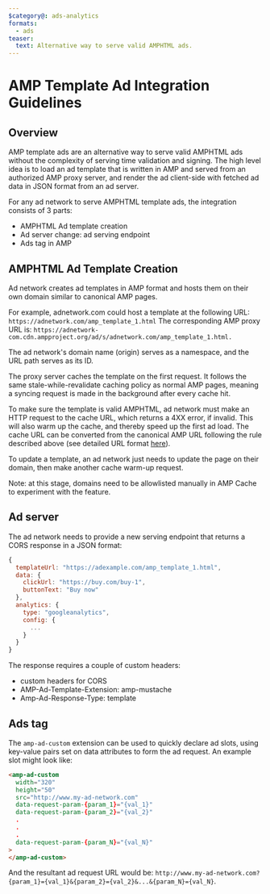 ```yaml
---
$category@: ads-analytics
formats:
  - ads
teaser:
  text: Alternative way to serve valid AMPHTML ads.
---
```


<!---
Copyright 2016 The AMP HTML Authors. All Rights Reserved.

Licensed under the Apache License, Version 2.0 (the "License");
you may not use this file except in compliance with the License.
You may obtain a copy of the License at

      http://www.apache.org/licenses/LICENSE-2.0

Unless required by applicable law or agreed to in writing, software
distributed under the License is distributed on an "AS-IS" BASIS,
WITHOUT WARRANTIES OR CONDITIONS OF ANY KIND, either express or implied.
See the License for the specific language governing permissions and
limitations under the License.
-->

# AMP Template Ad Integration Guidelines

## Overview

AMP template ads are an alternative way to serve valid AMPHTML ads without the complexity of serving time validation and signing. The high level idea is to load an ad template that is written in AMP and served from an authorized AMP proxy server, and render the ad client-side with fetched ad data in JSON format from an ad server.

For any ad network to serve AMPHTML template ads, the integration consists of 3 parts:

- AMPHTML Ad template creation
- Ad server change: ad serving endpoint
- Ads tag in AMP

## AMPHTML Ad Template Creation

Ad network creates ad templates in AMP format and hosts them on their own domain similar to canonical AMP pages.

For example, adnetwork.com could host a template at the following URL:
`https://adnetwork.com/amp_template_1.html`
The corresponding AMP proxy URL is:
`https://adnetwork-com.cdn.ampproject.org/ad/s/adnetwork.com/amp_template_1.html.`

The ad network's domain name (origin) serves as a namespace, and the URL path serves as its ID.

The proxy server caches the template on the first request. It follows the same stale-while-revalidate caching policy as normal AMP pages, meaning a syncing request is made in the background after every cache hit.

To make sure the template is valid AMPHTML, ad network must make an HTTP request to the cache URL, which returns a 4XX error, if invalid. This will also warm up the cache, and thereby speed up the first ad load. The cache URL can be converted from the canonical AMP URL following the rule described above (see detailed URL format <a href="https://developers.google.com/amp/cache/overview#amp-cache-url-format">here</a>).

To update a template, an ad network just needs to update the page on their domain, then make another cache warm-up request.

Note: at this stage, domains need to be allowlisted manually in AMP Cache to experiment with the feature.

## Ad server

The ad network needs to provide a new serving endpoint that returns a CORS response in a JSON format:

```js
{
  templateUrl: "https://adexample.com/amp_template_1.html",
  data: {
    clickUrl: "https://buy.com/buy-1",
    buttonText: "Buy now"
  },
  analytics: {
    type: "googleanalytics",
    config: {
      ...
    }
  }
}
```

The response requires a couple of custom headers:

- custom headers for CORS
- AMP-Ad-Template-Extension: amp-mustache
- Amp-Ad-Response-Type: template

## Ads tag

The `amp-ad-custom` extension can be used to quickly declare ad slots, using key-value pairs set on data attributes to form the ad request. An example slot might look like:

```html
<amp-ad-custom
  width="320"
  height="50"
  src="http://www.my-ad-network.com"
  data-request-param-{param_1}="{val_1}"
  data-request-param-{param_2}="{val_2}"
  .
  .
  .
  data-request-param-{param_N}="{val_N}"
>
</amp-ad-custom>
```

And the resultant ad request URL would be: `http://www.my-ad-network.com?{param_1}={val_1}&{param_2}={val_2}&...&{param_N}={val_N}`.
